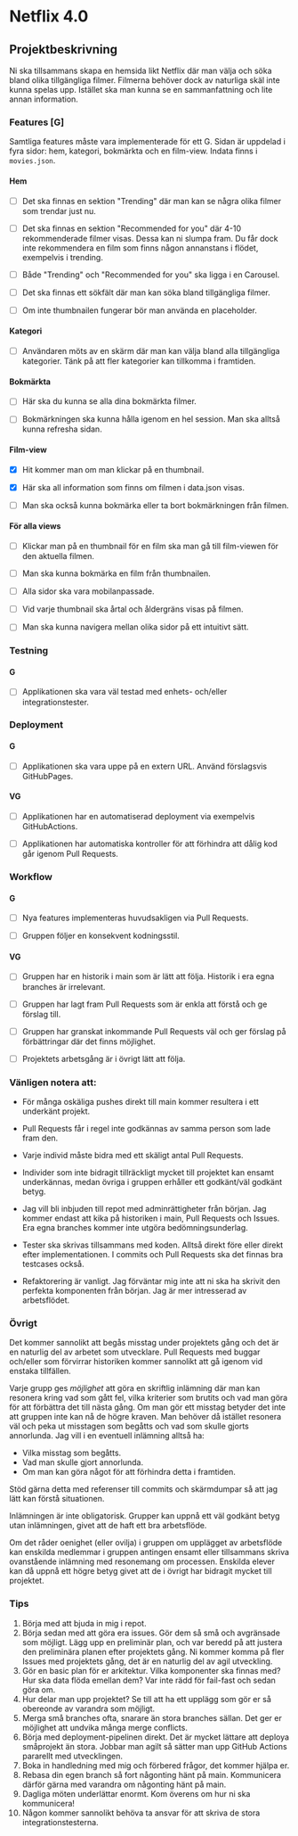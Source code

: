 # Netflix 4.0

## Projektbeskrivning

Ni ska tillsammans skapa en hemsida likt Netflix där man välja och söka bland olika tillgängliga filmer. Filmerna behöver dock av naturliga skäl inte kunna spelas upp. Istället ska man kunna se en sammanfattning och lite annan information.

### Features [G]

Samtliga features måste vara implementerade för ett G. Sidan är uppdelad i fyra sidor: hem, kategori, bokmärkta och en film-view. Indata finns i `movies.json`.

#### Hem

- [ ] Det ska finnas en sektion "Trending" där man kan se några olika filmer som trendar just nu.

- [ ] Det ska finnas en sektion "Recommended for you" där 4-10 rekommenderade filmer visas. Dessa kan ni slumpa fram. Du får dock inte rekommendera en film som finns någon annanstans i flödet, exempelvis i trending.

- [ ] Både "Trending" och "Recommended for you" ska ligga i en Carousel.

- [ ] Det ska finnas ett sökfält där man kan söka bland tillgängliga filmer.

- [ ] Om inte thumbnailen fungerar bör man använda en placeholder.

#### Kategori

- [ ] Användaren möts av en skärm där man kan välja bland alla tillgängliga kategorier. Tänk på att fler kategorier kan tillkomma i framtiden.

#### Bokmärkta

- [ ] Här ska du kunna se alla dina bokmärkta filmer.

- [ ] Bokmärkningen ska kunna hålla igenom en hel session. Man ska alltså kunna refresha sidan.

#### Film-view

- [x] Hit kommer man om man klickar på en thumbnail.

- [x] Här ska all information som finns om filmen i data.json visas.

- [ ] Man ska också kunna bokmärka eller ta bort bokmärkningen från filmen.

#### För alla views

- [ ] Klickar man på en thumbnail för en film ska man gå till film-viewen för den aktuella filmen.

- [ ] Man ska kunna bokmärka en film från thumbnailen.

- [ ] Alla sidor ska vara mobilanpassade.

- [ ] Vid varje thumbnail ska årtal och åldergräns visas på filmen.

- [ ] Man ska kunna navigera mellan olika sidor på ett intuitivt sätt.

### Testning

#### G

- [ ] Applikationen ska vara väl testad med enhets- och/eller integrationstester.

### Deployment

#### G

- [ ] Applikationen ska vara uppe på en extern URL. Använd förslagsvis GitHubPages.

#### VG

- [ ] Applikationen har en automatiserad deployment via exempelvis GitHubActions.

- [ ] Applikationen har automatiska kontroller för att förhindra att dålig kod går igenom Pull Requests.

### Workflow

#### G

- [ ] Nya features implementeras huvudsakligen via Pull Requests.

- [ ] Gruppen följer en konsekvent kodningsstil.

#### VG

- [ ] Gruppen har en historik i main som är lätt att följa. Historik i era egna branches är irrelevant.

- [ ] Gruppen har lagt fram Pull Requests som är enkla att förstå och ge förslag till.

- [ ] Gruppen har granskat inkommande Pull Requests väl och ger förslag på förbättringar där det finns möjlighet.

- [ ] Projektets arbetsgång är i övrigt lätt att följa.

### Vänligen notera att:

- För många oskäliga pushes direkt till main kommer resultera i ett underkänt projekt.

- Pull Requests får i regel inte godkännas av samma person som lade fram den.

- Varje individ måste bidra med ett skäligt antal Pull Requests.

- Individer som inte bidragit tillräckligt mycket till projektet kan ensamt underkännas, medan övriga i gruppen erhåller ett godkänt/väl godkänt betyg.

- Jag vill bli inbjuden till repot med adminrättigheter från början. Jag kommer endast att kika på historiken i main, Pull Requests och Issues. Era egna branches kommer inte utgöra bedömningsunderlag.

- Tester ska skrivas tillsammans med koden. Alltså direkt före eller direkt efter implementationen. I commits och Pull Requests ska det finnas bra testcases också.

- Refaktorering är vanligt. Jag förväntar mig inte att ni ska ha skrivit den perfekta komponenten från början. Jag är mer intresserad av arbetsflödet.

### Övrigt

Det kommer sannolikt att begås misstag under projektets gång och det är en naturlig del av arbetet som utvecklare. Pull Requests med buggar och/eller som förvirrar historiken kommer sannolikt att gå igenom vid enstaka tillfällen.

Varje grupp ges _möjlighet_ att göra en skriftlig inlämning där man kan resonera kring vad som gått fel, vilka kriterier som brutits och vad man göra för att förbättra det till nästa gång. Om man gör ett misstag betyder det inte att gruppen inte kan nå de högre kraven. Man behöver då istället resonera väl och peka ut misstagen som begåtts och vad som skulle gjorts annorlunda. Jag vill i en eventuell inlämning alltså ha:

- Vilka misstag som begåtts.
- Vad man skulle gjort annorlunda.
- Om man kan göra något för att förhindra detta i framtiden.

Stöd gärna detta med referenser till commits och skärmdumpar så att jag lätt kan förstå situationen.

Inlämningen är inte obligatorisk. Grupper kan uppnå ett väl godkänt betyg utan inlämningen, givet att de haft ett bra arbetsflöde.

Om det råder oenighet (eller ovilja) i gruppen om upplägget av arbetsflöde kan enskilda medlemmar i gruppen antingen ensamt eller tillsammans skriva ovanstående inlämning med resonemang om processen. Enskilda elever kan då uppnå ett högre betyg givet att de i övrigt har bidragit mycket till projektet.

### Tips

1. Börja med att bjuda in mig i repot.
2. Börja sedan med att göra era issues. Gör dem så små och avgränsade som möjligt. Lägg upp en preliminär plan, och var beredd på att justera den preliminära planen efter projektets gång. Ni kommer komma på fler Issues med projektets gång, det är en naturlig del av agil utveckling.
3. Gör en basic plan för er arkitektur. Vilka komponenter ska finnas med? Hur ska data flöda emellan dem? Var inte rädd för fail-fast och sedan göra om.
4. Hur delar man upp projektet? Se till att ha ett upplägg som gör er så obereonde av varandra som möjligt.
5. Merga små branches ofta, snarare än stora branches sällan. Det ger er möjlighet att undvika många merge conflicts.
6. Börja med deployment-pipelinen direkt. Det är mycket lättare att deploya småprojekt än stora. Jobbar man agilt så sätter man upp GitHub Actions pararellt med utvecklingen.
7. Boka in handledning med mig och förbered frågor, det kommer hjälpa er.
8. Rebasa din egen branch så fort någonting hänt på main. Kommunicera därför gärna med varandra om någonting hänt på main.
9. Dagliga möten underlättar enormt. Kom överens om hur ni ska kommunicera!
10. Någon kommer sannolikt behöva ta ansvar för att skriva de stora integrationstesterna.

